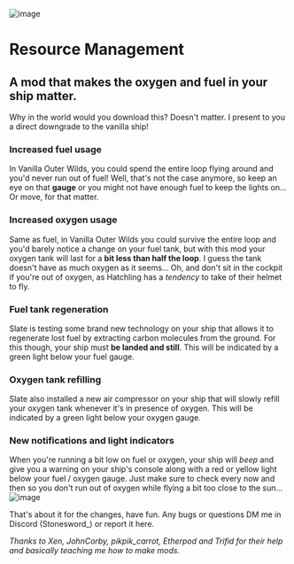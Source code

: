 ![image](https://github.com/el-piedras/Resource-Management/assets/134638269/2ba85169-172f-4783-808c-7d607bbf24d5)

# Resource Management
 ## A mod that makes the oxygen and fuel in your ship matter.

Why in the world would you download this? Doesn't matter. I present to you a direct downgrade to the vanilla ship!

 ### Increased fuel usage
 In Vanilla Outer Wilds, you could spend the entire loop flying around and you'd never run out of fuel! Well, that's not the case anymore, so keep an eye on that **gauge** or you might not have enough fuel to keep the lights on... Or move, for that matter.

 ### Increased oxygen usage
 Same as fuel, in Vanilla Outer Wilds you could survive the entire loop and you'd barely notice a change on your fuel tank, but with this mod your oxygen tank will last for a **bit less than half the loop**. I guess the tank doesn't have as much oxygen as it seems... Oh, and don't sit in the cockpit if you're out of oxygen, as Hatchling has a *tendency* to take of their helmet to fly.

 ### Fuel tank regeneration
 Slate is testing some brand new technology on your ship that allows it to regenerate lost fuel by extracting carbon molecules from the ground. For this though, your ship must **be landed and still**. This will be indicated by a green light below your fuel gauge.

 ### Oxygen tank refilling
 Slate also installed a new air compressor on your ship that will slowly refill your oxygen tank whenever it's in presence of oxygen. This will be indicated by a green light below your oxygen gauge.

 ### New notifications and light indicators
 When you're running a bit low on fuel or oxygen, your ship will *beep* and give you a warning on your ship's console along with a red or yellow light below your fuel / oxygen gauge. Just make sure to check every now and then so you don't run out of oxygen while flying a bit too close to  the sun...
 ![image](https://github.com/el-piedras/Resource-Management/assets/134638269/979c0b21-9c11-41d2-8f28-43050b3dbc10)


 That's about it for the changes, have fun.
 Any bugs or questions DM me in Discord (Stonesword_) or report it here.

*Thanks to Xen, JohnCorby, pikpik_carrot, Etherpod and Trifid for their help and basically teaching me how to make mods.*
